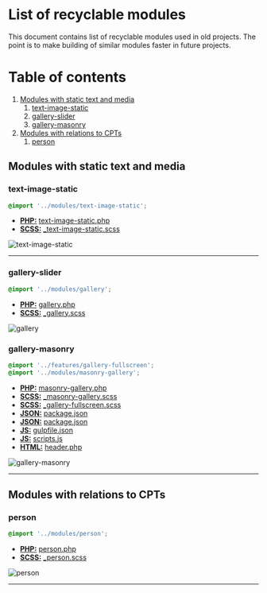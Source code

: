# List of recyclable modules

This document contains list of recyclable modules used in old projects. The point is to make building of similar modules faster in future projects.

# Table of contents

1. [Modules with static text and media](#modules-with-static-text-and-media)
    1. [text-image-static](#text-image-static)
    2. [gallery-slider](#gallery-slider)
    2. [gallery-masonry](#gallery-masonry)
2. [Modules with relations to CPTs](#modules-with-relations-to-cpts)
    1. [person](#person)

## Modules with static text and media

### text-image-static

``` scss
@import '../modules/text-image-static';
```

- **[PHP:](/php)** [text-image-static.php](https://github.com/digitoimistodude/jptindustria/blob/master/content/themes/jptindustria/template-parts/modules/text-image-static.php)
- **[SCSS:](/scss)** [_text-image-static.scss](https://github.com/digitoimistodude/jptindustria/blob/master/content/themes/jptindustria/sass/modules/_text-image-static.scss)

![text-image-static](https://i.imgur.com/VNzZLfI.png "text-image-static")

---

### gallery-slider

``` scss
@import '../modules/gallery';
```

- **[PHP:](/php)** [gallery.php](https://github.com/digitoimistodude/clojutre/blob/0e1af5404f5b1a69dbcd5b8f0fd9afd89711dcf5/content/themes/clojutre/template-parts/modules/gallery.php#L1-L39)
- **[SCSS:](/scss)** [_gallery.scss](https://github.com/digitoimistodude/clojutre/blob/0e1af5404f5b1a69dbcd5b8f0fd9afd89711dcf5/content/themes/clojutre/sass/modules/_gallery.scss#L1-L30)

![gallery](https://i.imgur.com/zkBvHqM.png "gallery")

### gallery-masonry

``` scss
@import '../features/gallery-fullscreen';
@import '../modules/masonry-gallery';
```

- **[PHP:](/php)** [masonry-gallery.php](https://github.com/digitoimistodude/byemmi/blob/master/content/themes/byemmi/template-parts/modules/masonry-gallery.php)
- **[SCSS:](/scss)** [_masonry-gallery.scss](https://github.com/digitoimistodude/byemmi/blob/master/content/themes/byemmi/sass/modules/_masonry-gallery.scss)
- **[SCSS:](/scss)** [_gallery-fullscreen.scss](https://github.com/digitoimistodude/byemmi/blob/master/content/themes/byemmi/sass/features/_gallery-fullscreen.scss)
- **[JSON:](/js)** [package.json](https://github.com/digitoimistodude/byemmi/blob/1acad5eb3ce90d3a6711f088c61c999e6f880f6f/content/themes/byemmi/package.json#L43)
- **[JSON:](/js)** [package.json](https://github.com/digitoimistodude/byemmi/blob/1acad5eb3ce90d3a6711f088c61c999e6f880f6f/content/themes/byemmi/package.json#L48)
- **[JS:](/js)** [gulpfile.json](https://github.com/digitoimistodude/byemmi/blob/1acad5eb3ce90d3a6711f088c61c999e6f880f6f/gulpfile.js#L401-L408)
- **[JS:](/js)** [scripts.js](https://github.com/digitoimistodude/byemmi/blob/1acad5eb3ce90d3a6711f088c61c999e6f880f6f/content/themes/byemmi/js/src/scripts.js#L24-L54)
- **[HTML:](/js)** [header.php](https://github.com/digitoimistodude/byemmi/blob/1acad5eb3ce90d3a6711f088c61c999e6f880f6f/content/themes/byemmi/header.php#L26-L35)

![gallery-masonry](https://i.imgur.com/bl57d3H.png "gallery-masonry")


---

## Modules with relations to CPTs

### person

``` scss
@import '../modules/person';
```

- **[PHP:](/php)** [person.php](https://github.com/digitoimistodude/jptindustria/blob/master/content/themes/jptindustria/template-parts/modules/person.php)
- **[SCSS:](/scss)** [_person.scss](https://github.com/digitoimistodude/jptindustria/blob/master/content/themes/jptindustria/sass/modules/_person.scss)

![person](https://i.imgur.com/m4WfpG9.png "person")

---